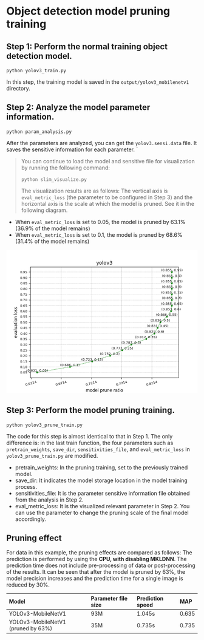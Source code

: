 # Object detection model pruning training

## Step 1: Perform the normal training object detection model.

```
python yolov3_train.py
```

In this step, the training model is saved in the `output/yolov3_mobilenetv1` directory.

## Step 2: Analyze the model parameter information.

```
python param_analysis.py
```
After the parameters are analyzed, you can get the `yolov3.sensi.data` file. It saves the sensitive information for each parameter. `

> You can continue to load the model and sensitive file for visualization by running the following command:
> ```
> python slim_visualize.py
> ```
> The visualization results are as follows: 
The vertical axis is `eval_metric_loss` (the parameter to be configured in Step 3) and the horizontal axis is the scale at which the model is pruned. See it in the following diagram.
- When `eval_metric_loss` is set to 0.05, the model is pruned by 63.1% (36.9% of the model remains)
- When `eval_metric_loss` is set to 0.1, the model is pruned by 68.6% (31.4% of the model remains)

![](./sensitivities.png)

## Step 3: Perform the model pruning training.

```
python yolov3_prune_train.py
```
The code for this step is almost identical to that in Step 1. The only difference is: in the last train function, the four parameters such as ` pretrain_weights`, `save_dir`, `sensitivities_file`, and `eval_metric_loss` in `yolov3_prune_train.py` are modified.

- pretrain_weights: In the pruning training, set to the previously trained model.
- save_dir: It indicates the model storage location in the model training process.
- sensitivities_file: It is the parameter sensitive information file obtained from the analysis in Step 2.
- eval_metric_loss: It is the visualized relevant parameter in Step 2. You can use the parameter to change the pruning scale of the final model accordingly.

## Pruning effect

For data in this example, the pruning effects are compared as follows: The prediction is performed by using the **CPU, with disabling MKLDNN**. The prediction time does not include pre-processing of data or post-processing of the results.
It can be seen that after the model is pruned by 63%, the model precision increases and the prediction time for a single image is reduced by 30%.


| Model | Parameter file size | Prediction speed | MAP |
| :--- | :----------  | :------- | :--- |
| YOLOv3-MobileNetV1 |    93M       |   1.045s  | 0.635 |
| YOLOv3-MobileNetV1 (pruned by 63%) | 35M | 0.735s | 0.735 |
